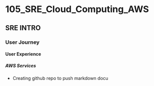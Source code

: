 # 105_SRE_Cloud_Computing_AWS
## SRE INTRO
### User Journey
#### User Experience
##### AWS Services
- Creating github repo to push markdown docu